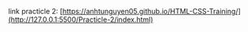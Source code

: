 link practicle 2: [https://anhtunguyen05.github.io/HTML-CSS-Training/](http://127.0.0.1:5500/Practicle-2/index.html)
